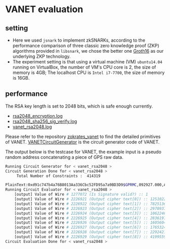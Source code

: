 # VANET evaluation

## setting

- Here we used `jsnark` to implement zkSNARKs, according to the performance comparison of three classic zero knowledge proof (ZKP) algorithms provided in `libsnark`, we chose the better one [Groth16](https://github.com/akosba/libsnark/tree/master/libsnark/zk_proof_systems/ppzksnark) as our underlying ZKP technology.
- The experiment setting is that using a virtual machine (VM) `ubuntu14.04` running on VirtualBox, the number of VM's CPU core is 2, the size of memory is 4GB; The localhost CPU is `Intel i7-7700`, the size of memory is 16GB.

## performance

The RSA key length is set to 2048 bits, which is safe enough currently.

- [rsa2048_encryption.log](./rsa2048_encryption.log)
- [rsa2048_sha256_sig_verify.log](./rsa2048_sha256_sig_verify.log)
- [vanet_rsa2048.log](./vanet_rsa2048.log)

Please refer to the repository [zokrates_vanet](https://github.com/imtypist/zokrates_vanet/blob/master/README.md) to find the detailed primitives of VANET. [VANETCircuitGenerator](https://github.com/imtypist/jsnark/blob/master/JsnarkCircuitBuilder/src/examples/generators/rsa/VANETCircuitGenerator.java) is the circuit generator code of VANET.

The output below is the testcase for VANET, the example input is a pseudo random address concatenating a piece of GPS raw data.

```bash
Running Circuit Generator for < vanet_rsa2048 >
Circuit Generation Done for < vanet_rsa2048 >  
 	 Total Number of Constraints :  414319

PlainText:0xd91c747b4a76B8013Aa336Cbc52FD95a7a9BD3D9$GPRMC,092927.000,A,2235.9058,N,11400.0518,E,0.000,74.11,151216,,D*49
Running Circuit Evaluator for < vanet_rsa2048 >
	[output] Value of Wire # 1277072 (Is Signature valid?) :: 1
	[output] Value of Wire # 2226921 (Output cipher text[0]) :: 1251022490261258172529308360859369551837157967434844421554503068336263232
	[output] Value of Wire # 2226922 (Output cipher text[1]) :: 782513615157148428896018740256285560893017553685924761331573477021861754
	[output] Value of Wire # 2226923 (Output cipher text[2]) :: 297893711879754138931627910652983846133902364790173190431445656834653104
	[output] Value of Wire # 2226924 (Output cipher text[3]) :: 1062246178463496446723238490343351688931627517611251013590768981856952089
	[output] Value of Wire # 2226925 (Output cipher text[4]) :: 283619758270485012554111906691482726594266063316848294719061553920244069
	[output] Value of Wire # 2226926 (Output cipher text[5]) :: 1605604628605955420311218435655442487833758868828180874969980792959738819
	[output] Value of Wire # 2226927 (Output cipher text[6]) :: 1765324337636077192622074629173695556494918446370154704523581054010828502
	[output] Value of Wire # 2226928 (Output cipher text[7]) :: 229242121535333726124694280674701732758091959395234671423966224579886508
	[output] Value of Wire # 2226929 (Output cipher text[8]) :: 41995595892867847343690929056587572862
Circuit Evaluation Done for < vanet_rsa2048 >

```
